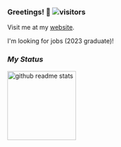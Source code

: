 ### Greetings! 👋  ![visitors](https://visitor-badge.glitch.me/badge?page_id=voldemortX.voldemortX)

Visit me at my [website](http://fengzhengyang.me).

I'm looking for jobs (2023 graduate)!

### *My Status*

<p align="left"><a href="https://github.com/voldemortX?tab=repositories"><img src="https://github-readme-stats.vercel.app/api?username=voldemortX&count_private=true&show_icons=true&hide=issues" alt="github readme stats" height="156"/></a></p>
